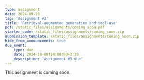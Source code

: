 ```yaml
---
type: assignment
date: 2024-09-26
tag: 'Assignment #3'
title: 'Retrieval-augmented generation and tool-use'
pdf: /static_files/assignments/coming_soon.pdf
starter_code: /static_files/assignments/coming_soon.zip
submission_template: /static_files/assignments/coming_soon.zip
hide_from_announcments: true
due_event: 
    type: due
    date: 2024-10-08T14:00:00+3:30
    description: 'Assignment #3 due'
---
```


This assignment is coming soon.